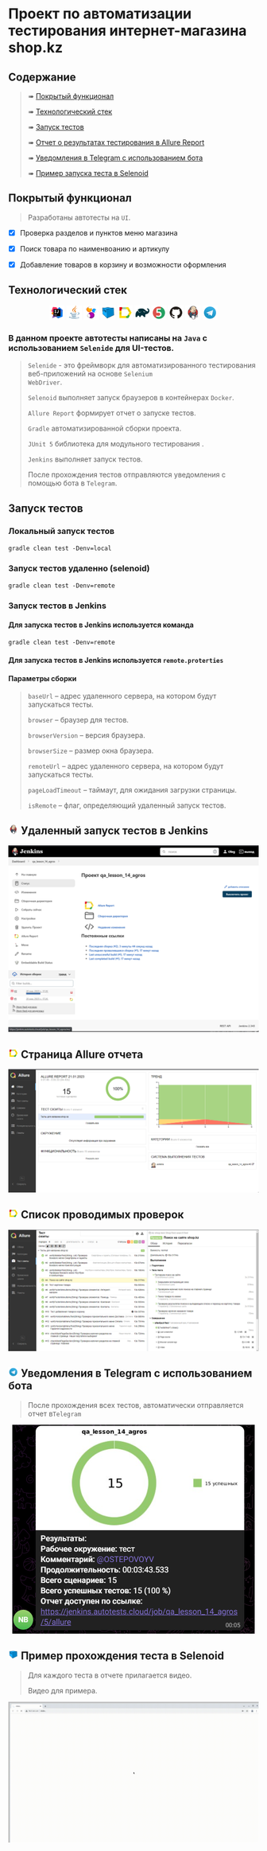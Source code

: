 # Проект по автоматизации тестирования интернет-магазина shop.kz

## 	Содержание

> ➠ [Покрытый функционал](#покрытый-функционал)
>
> ➠ [Технологический стек](#технологический-стек)
>
> ➠ [Запуск тестов ](#запуск-тестов)
>
>
> ➠ [Отчет о результатах тестирования в Allure Report](#-главная-страница-allure-отчета)
>
> ➠ [Уведомления в Telegram с использованием бота](#-уведомления-в-telegram-с-использованием-бота)
>
> ➠ [Пример запуска теста в Selenoid](#-пример-запуска-теста-в-selenoid)

##  Покрытый функционал

> Разработаны автотесты на <code>UI</code>.

- [x] Проверка разделов и пунктов меню магазина
- [x] Поиск товара по наименвоанию и артикулу
- [x] Добавление товаров в корзину и возможности оформления 


## Технологический стек

<p align="center">
<img width="6%" title="IntelliJ IDEA" src="images/logo/Intelij_IDEA.svg">
<img width="6%" title="Java" src="images/logo/Java.svg">
<img width="6%" title="Selenide" src="images/logo/Selenide.svg">
<img width="6%" title="Selenoid" src="images/logo/Selenoid.svg">
<img width="6%" title="Allure Report" src="images/logo/Allure_Report.svg">
<img width="6%" title="Gradle" src="images/logo/Gradle.svg">
<img width="6%" title="JUnit5" src="images/logo/JUnit5.svg">
<img width="6%" title="GitHub" src="images/logo/GitHub.svg">
<img width="6%" title="Jenkins" src="images/logo/Jenkins.svg">
<img width="6%" title="Telegram" src="images/logo/Telegram.svg">
</p>

### В данном проекте автотесты написаны на <code>Java</code> с использованием <code>Selenide</code> для UI-тестов.
>
> <code>Selenide</code> - это фреймворк для автоматизированного тестирования веб-приложений на основе <code>Selenium WebDriver</code>.
> 
> <code>Selenoid</code> выполняет запуск браузеров в контейнерах <code>Docker</code>.
>
> <code>Allure Report</code> формирует отчет о запуске тестов.
>
> <code>Gradle</code> автоматизированной сборки проекта.
>
> <code>JUnit 5</code> библиотека для модульного тестирования .
>
> <code>Jenkins</code> выполняет запуск тестов.
> 
> После прохождения тестов отправляются уведомления с помощью бота в <code>Telegram</code>.

## Запуск тестов

### Локальный запуск тестов

```
gradle clean test -Denv=local
```

### Запуск тестов удаленно (selenoid)

```
gradle clean test -Denv=remote 
```

### Запуск тестов в Jenkins

#### Для запуска тестов в Jenkins используется команда
```
gradle clean test -Denv=remote
```
#### Для запуска тестов в Jenkins используется <code>remote.proterties</code>
#### Параметры сборки
>
><code>baseUrl</code> – адрес удаленного сервера, на котором будут запускаться тесты.
> 
><code>browser</code> – браузер для тестов.
> 
><code>browserVersion</code> – версия браузера.
> 
><code>browserSize</code> – размер окна браузера.
> 
><code>remoteUrl</code> – адрес удаленного сервера, на котором будут запускаться тесты.
>
><code>pageLoadTimeout</code> – таймаут, для ожидания загрузки страницы.
> 
> <code>isRemote</code> – флаг, определяющий удаленный запуск тестов.


## <img width="4%" title="Jenkins" src="images/logo/Jenkins.svg"> Удаленный запуск тестов в Jenkins

<p align="center">
<img title="jenkins_job" src="images/screens/jenkins_job.png">
</p>

## <img width="4%" title="Allure_Report" src="images/logo/Allure_Report.svg"> Cтраница Allure отчета

<p align="center">
<img title="allure1" src="images/screens/allure1.png">
</p>

## <img width="4%" title="Allure_Report" src="images/logo/Allure_Report.svg"> Список проводимых проверок

<p align="center">
<img title="allure2" src="images/screens/allure2.png">
</p>



## <img width="4%" title="Telegram" src="images/logo/Telegram.svg"> Уведомления в Telegram с использованием бота

> После прохождения всех тестов, автоматически отправляется отчет в<code>Telegram</code>
>

<p align="center">
<img title="telegram_notification" src="images/screens/telegram_notification.png">
</p>

## <img width="4%" title="Selenoid" src="images/logo/Selenoid.svg"> Пример прохождения теста в Selenoid

> Для каждого теста в отчете прилагается видео.
> 
> Видео для примера. 

<p align="center">
<img title="toCart" src="images/gifs/toCart.gif">
</p>